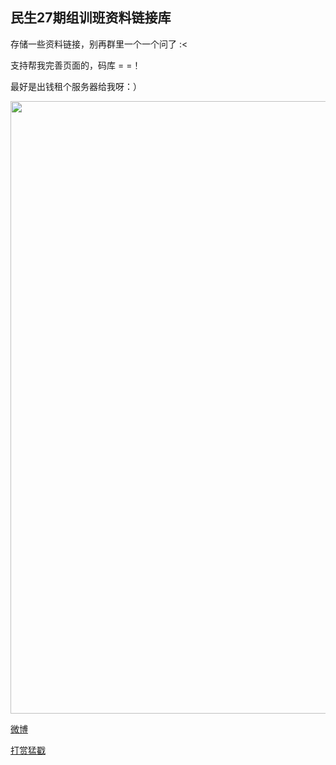 ## 民生27期组训班资料链接库


存储一些资料链接，别再群里一个一个问了 :<
 
支持帮我完善页面的，码库 = =！
 
最好是出钱租个服务器给我呀：）



 
<img src="https://wx1.sinaimg.cn/mw690/81777750gy1fn8l07jklwj20u01hcn4b.jpg" width="620" height="980">

 [微博](https://weibo.com/u/2172090192) 
  
 [打赏猛戳](https://wx2.sinaimg.cn/mw690/81777750gy1fn8l3ksaaoj20bi0bjmyg.jpg) 
